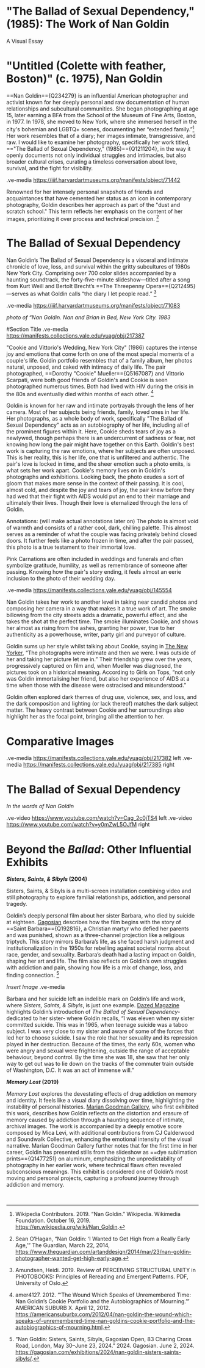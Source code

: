 # "The Ballad of Sexual Dependency," (1985): The Work of Nan Goldin

A Visual Essay

# "Untitled (Colette with feather, Boston)" (c. 1975), Nan Goldin

==Nan Goldin=={Q234279} is an influential American photographer and activist known for her deeply personal and raw documentation of human relationships and subcultural communities. She began photographing at age 15, later earning a BFA from the School of the Museum of Fine Arts, Boston, in 1977. In 1978, she moved to New York, where she immersed herself in the city's bohemian and LGBTQ+ scenes, documenting her “extended family.”[^1] Her work resembles that of a diary; her images intimate, transgressive, and raw. I would like to examine her photography, specifically her work titled, =="The Ballad of Sexual Dependency," (1985)=={Q1211204}, in the way it openly documents not only individual struggles and intimacies, but also broader cultural crises, curating a timeless conversation about love, survival, and the fight for visibility. 

.ve-media https://iiif.harvardartmuseums.org/manifests/object/71442 

Renowned for her intensely personal snapshots of friends and acquaintances that have cemented her status as an icon in contemporary photography, Goldin describes her approach as part of the "dust and scratch school." This term reflects her emphasis on the content of her images, prioritizing it over process and technical precision. [^2]

# The Ballad of Sexual Dependency

Nan Goldin’s The Ballad of Sexual Dependency is a visceral and intimate chronicle of love, loss, and survival within the gritty subcultures of 1980s New York City. Comprising over 700 color slides accompanied by a haunting soundtrack, the forty-five-minute slideshow—titled after a song from Kurt Weill and Bertolt Brecht’s ==The Threepenny Opera=={Q212495}—serves as what Goldin calls “the diary I let people read.” [^3] 

.ve-media https://iiif.harvardartmuseums.org/manifests/object/71083

*photo of “Nan Goldin. Nan and Brian in Bed, New York City. 1983*



#Section Title
.ve-media https://manifests.collections.yale.edu/yuag/obj/217387

"Cookie and Vittorio's Wedding, New York City" (1986) captures the intense joy and emotions that come forth on one of the most special moments of a couple's life. Goldin portfolio resembles that of a family album, her photos natural, unposed, and caked with intimacy of daily life. The pair photographed, ==Dorothy "Cookie" Mueller=={Q5167087} and Vittorio Scarpati, were both good friends of Goldin's and Cookie is seen photographed numerous times. Both had lived with HIV during the crisis in the 80s and eventually died within months of each other. [^4] 

Goldin is known for her raw and intimate portrayals through the lens of her camera. Most of her subjects being friends, family, loved ones in her life. Her photographs, as a whole body of work, specifically "The Ballad of Sexual Dependency" acts as an autobiography of her life, including all of the prominent figures within it. Here, Cookie sheds tears of joy as a newlywed, though perhaps there is an undercurrent of sadness or fear, not knowing how long the pair might have together on this Earth. Goldin's best work is capturing the raw emotions, where her subjects are often unposed. This is her reality, this is her life, one that is unfiltered and authentic. The pair's love is locked in time, and the sheer emotion such a photo emits, is what sets her work apart. Cookie's memory lives on in Goldin's photographs and exhibitions. Looking back, the photo exudes a sort of gloom that makes more sense in the context of their passing. It is cool, almost cold, and despite the joy and tears of joy, the pair knew before they had wed that their fight with AIDS would put an end to their marriage and ultimately their lives. Though their love is eternalized through the lens of Goldin.

Annotations: (will make actual annotations later on) The photo is almost void of warmth and consists of a rather cool, dark, chilling palette. This almost serves as a reminder of what the couple was facing privately behind closed doors. It further feels like a photo frozen in time, and after the pair passed, this photo is a true testament to their immortal love. 

Pink Carnations are often included in weddings and funerals and often symbolize gratitude, humility, as well as remembrance of someone after passing. Knowing how the pair's story ending, it feels almost an eerie inclusion to the photo of their wedding day. 
 
.ve-media https://manifests.collections.yale.edu/yuag/obj/145554 

Nan Goldin takes her work to another level in taking near candid photos and composing her camera in a way that makes it a true work of art. The smoke billowing from the city streets adds a dramatic, powerful effect, and she takes the shot at the perfect time. The smoke illuminates Cookie, and shows her almost as rising from the ashes, granting her power, true to her authenticity as a powerhouse, writer, party girl and purveyor of culture.

Goldin sums up her style whilst talking about Cookie, saying in [The New Yorker](https://www.newyorker.com/magazine/2016/07/04/nan-goldins-the-ballad-of-sexual-dependency), “The photographs were intimate and then we were. I was outside of her and taking her picture let me in.” Their friendship grew over the years, progressively captured on film and, when Mueller was diagnosed, the pictures took on a historical meaning. According to Girls on Tops, “not only was Goldin immortalising her friend, but also her experience of AIDS at a time when those with the disease were ostracised and misunderstood.” 

Goldin often explored dark themes of drug use, violence, sex, and loss, and the dark composition and lighting (or lack thereof) matches the dark subject matter. The heavy contrast between Cookie and her surroundings also highlight her as the focal point, bringing all the attention to her. 

# Comparative Images

.ve-media https://manifests.collections.yale.edu/yuag/obj/217382 left
.ve-media https://manifests.collections.yale.edu/yuag/obj/217385 right

# The Ballad of Sexual Dependency
*In the words of Nan Goldin*

.ve-video https://www.youtube.com/watch?v=Cag_2c0jTS4 left
.ve-video https://www.youtube.com/watch?v=y0mZwL5OJfM right

# Beyond the *Ballad*: Other Influential Exhibits 

***Sisters, Saints, & Sibyls* (2004)**

Sisters, Saints, & Sibyls is a multi-screen installation combining video and still photography to explore familial relationships, addiction, and personal tragedy.

Goldin’s deeply personal film about her sister Barbara, who died by suicide at eighteen. [Gagosian](https://gagosian.com/exhibitions/2024/nan-goldin-sisters-saints-sibyls/) describes how the film begins with the story of ==Saint Barbara=={Q192816}, a Christian martyr who defied her parents and was punished, shown as a three-channel projection like a religious triptych. This story mirrors Barbara’s life, as she faced harsh judgment and institutionalization in the 1950s for rebelling against societal norms about race, gender, and sexuality. Barbara’s death had a lasting impact on Goldin, shaping her art and life. The film also reflects on Goldin’s own struggles with addiction and pain, showing how life is a mix of change, loss, and finding connection. [^5] 

*Insert Image*
.ve-media

Barbara and her suicide left an indelible mark on Goldin’s life and work, where *Sisters, Saints, & Sibyls*, is just one example. [Dazed Magazine](https://www.dazeddigital.com/photography/article/34062/1/your-ultimate-guide-to-nan-goldin)  highlights Goldin’s introduction of *The Ballad of Sexual Dependency*-dedicated to her sister- where Goldin recalls, “I was eleven when my sister committed suicide. This was in 1965, when teenage suicide was a taboo subject. I was very close to my sister and aware of some of the forces that led her to choose suicide. I saw the role that her sexuality and its repression played in her destruction. Because of the times, the early 60s, women who were angry and sexual were frightening, outside the range of acceptable behaviour, beyond control. By the time she was 18, she saw that her only way to get out was to lie down on the tracks of the commuter train outside of Washington, D.C. It was an act of immense will.”

***Memory Lost* (2019)**

*Memory Lost* explores the devestating effects of drug addiction on memory and identity. It feels like a visual diary dissolving over time, highlighting the instability of personal histories. [Marian Goodman Gallery](https://www.artsy.net/show/marian-goodman-gallery-nan-goldin-memory-lost/info), who first exhibited this work, describes how Goldin reflects on the distortion and erasure of memory caused by addiction through a haunting sequence of intimate, archival images. The work is accompanied by a deeply emotive score composed by Mica Levi, with additional contributions from CJ Calderwood and Soundwalk Collective, enhancing the emotional intensity of the visual narrative. Marian Goodman Gallery further notes that for the first time in her career, Goldin has presented stills from the slideshow as ==dye sublimation prints=={Q1477251} on aluminum, emphasizing the unpredictability of photography in her earlier work, where technical flaws often revealed subconscious meanings. This exhibit is considered one of Goldin’s most moving and personal projects, capturing a profound journey through addiction and memory.

[^1]: Wikipedia Contributors. 2019. “Nan Goldin.” Wikipedia. Wikimedia Foundation. October 16, 2019. https://en.wikipedia.org/wiki/Nan_Goldin. 
[^2]: Sean O’Hagan, “Nan Goldin: ‘I Wanted to Get High from a Really Early Age,’” The Guardian, March 22, 2014, https://www.theguardian.com/artanddesign/2014/mar/23/nan-goldin-photographer-wanted-get-high-early-age. 
[^3]: Amundsen, Heidi. 2019. Review of PERCEIVING STRUCTURAL UNITY in PHOTOBOOKS: Principles of Rereading and Emergent Patterns. PDF, University of Oslo.
[^4]: amer4127. 2012. “‘The Wound Which Speaks of Unremembered Time: Nan Goldin’s Cookie Portfolio and the Autobiographics of Mourning.’” AMERICAN SUBURB X. April 12, 2012. https://americansuburbx.com/2012/04/nan-goldin-the-wound-which-speaks-of-unremembered-time-nan-goldins-cookie-portfolio-and-the-autobiographics-of-mourning.html.
[^5]: “Nan Goldin: Sisters, Saints, Sibyls, Gagosian Open, 83 Charing Cross Road, London, May 30–June 23, 2024.” 2024. Gagosian. June 2, 2024. https://gagosian.com/exhibitions/2024/nan-goldin-sisters-saints-sibyls/. 


‌















